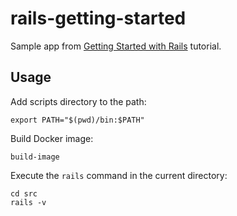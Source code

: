 # rails-getting-started

Sample app from [Getting Started with Rails](http://guides.rubyonrails.org/getting_started.html) tutorial.

## Usage

Add scripts directory to the path:

```
export PATH="$(pwd)/bin:$PATH"
```

Build Docker image:

```
build-image
```

Execute the `rails` command in the current directory:

```
cd src
rails -v
```
